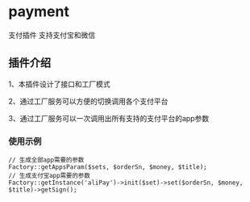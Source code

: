 # payment
支付插件 支持支付宝和微信
## 插件介绍
1、本插件设计了接口和工厂模式

2、通过工厂服务可以方便的切换调用各个支付平台

3、通过工厂服务可以一次调用出所有支持的支付平台的app参数

### 使用示例
```
// 生成全部app需要的参数
Factory::getAppsParam($sets, $orderSn, $money, $title);
// 生成支付宝app需要的参数
Factory::getInstance('aliPay')->init($set)->set($orderSn, $money, $title)->getSign();
```

